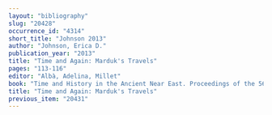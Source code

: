 ```yaml
---
layout: "bibliography"
slug: "20428"
occurrence_id: "4314"
short_title: "Johnson 2013"
author: "Johnson, Erica D."
publication_year: "2013"
title: "Time and Again: Marduk's Travels"
pages: "113-116"
editor: "Albà, Adelina, Millet"
book: "Time and History in the Ancient Near East. Proceedings of the 56th Rencontre Assyriologique Internationale at Barcelona 26-30 July 2010 (Winona Lake)"
title: "Time and Again: Marduk's Travels"
previous_item: "20431"
---
```

